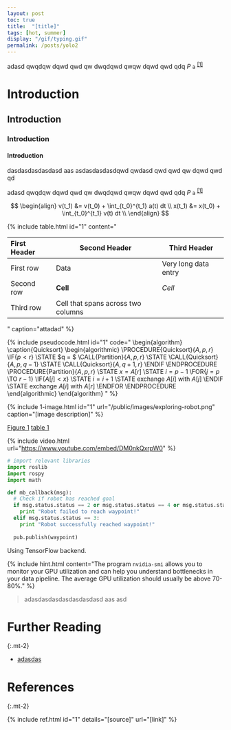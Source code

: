 ```yaml
---
layout: post
toc: true
title:  "[title]"
tags: [hot, summer]
display: "/gif/typing.gif"
permalink: /posts/yolo2
---
```


adasd qwqdqw dqwd qwd qw dwqdqwd qwqw dqwd qwd qdq $P$ `a` <sup>[[1]](#ref-1)</sup>


# Introduction
## Introduction
### Introduction
#### Introduction

dasdasdasdasdasd aas asdasdasdasdqwd qwdasd  qwd qwd qw dqwd qwd qd 

adasd qwqdqw dqwd qwd qw dwqdqwd qwqw dqwd qwd qdq $P$ `a` <sup>[[1]](#ref-1)</sup>



$$
\begin{align}
v(t_1) &= v(t_0) + \int_{t_0}^{t_1} a(t) dt \\  
x(t_1) &= x(t_0) + \int_{t_0}^{t_1} v(t) dt \\
\end{align}
$$

{% include table.html id="1" content="

| First Header  | Second Header | Third Header         |
| :------------ | ------------- | -------------------- |
| First row     | Data          | Very long data entry |
| Second row    | **Cell**      | *Cell*               |
| Third row     | Cell that spans across two columns  ||

" 
caption="attadad" %}

{% include pseudocode.html id="1" code="
\begin{algorithm}
\caption{Quicksort}
\begin{algorithmic}
\PROCEDURE{Quicksort}{$A, p, r$}
    \IF{$p < r$} 
        \STATE $q = $ \CALL{Partition}{$A, p, r$}
        \STATE \CALL{Quicksort}{$A, p, q - 1$}
        \STATE \CALL{Quicksort}{$A, q + 1, r$}
    \ENDIF
\ENDPROCEDURE
\PROCEDURE{Partition}{$A, p, r$}
    \STATE $x = A[r]$
    \STATE $i = p - 1$
    \FOR{$j = p$ \TO $r - 1$}
        \IF{$A[j] < x$}
            \STATE $i = i + 1$
            \STATE exchange
            $A[i]$ with     $A[j]$
        \ENDIF
        \STATE exchange $A[i]$ with $A[r]$
    \ENDFOR
\ENDPROCEDURE
\end{algorithmic}
\end{algorithm}
" %}

{% include 1-image.html id="1" url="/public/images/exploring-robot.png" caption="[image description]" %}

[Figure 1](#img-1)
[table 1](#table-1)

{% include video.html url="https://www.youtube.com/embed/DM0nkQxrpW0" %}

```python
# import relevant libraries
import roslib
import rospy
import math

def mb_callback(msg):
  # Check if robot has reached goal
  if msg.status.status == 2 or msg.status.status == 4 or msg.status.status == 5 or msg.status.status == 6:
    print "Robot failed to reach waypoint!"
  elif msg.status.status == 3:
    print "Robot successfully reached waypoint!"
  
  pub.publish(waypoint)
```
<output>Using TensorFlow backend.</output>

{% include hint.html content="The program <code>nvidia-smi</code> allows you to monitor your GPU utilization and can help you understand bottlenecks in your data pipeline. The average GPU utilization should usually be above 70-80%." %}

> adasdasdasdasdasdasdasd aas asd 

# Further Reading
{:.mt-2}

* [adasdas](https://google.com)

# References
{:.mt-2}

{% include ref.html
    id="1"
    details="[source]"
    url="[link]" 
%}